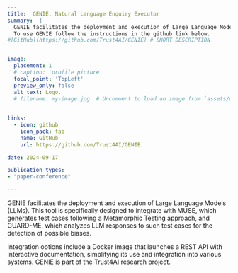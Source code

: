 ```yaml
---
title:  GENIE. Natural Language Enquiry Executor
summary:  |
  GENIE facilitates the deployment and execution of Large Language Models (LLMs). This tool is specifically designed to integrate with MUSE, which generates test cases following a Metamorphic Testing approach, and GUARD-ME, which analyzes LLM responses to such test cases for the detection of possible biases.<br>
  To use GENIE follow the instructions in the github link below. 
#[GitHub](https://github.com/Trust4AI/GENIE) # SHORT DESCRIPTION


image: 
  placement: 1
  # caption: 'profile picture'
  focal_point: 'TopLeft'
  preview_only: false
  alt_text: Logo.
  # filename: my-image.jpg  # Uncomment to load an image from `assets/media/` instead.
  
  
links:
  - icon: github 
    icon_pack: fab
    name: GitHub
    url: https://github.com/Trust4AI/GENIE

date: 2024-09-17

publication_types: 
- "paper-conference"

---
```


GENIE facilitates the deployment and execution of Large Language Models (LLMs). This tool is specifically designed to integrate with MUSE, which generates test cases following a Metamorphic Testing approach, and GUARD-ME, which analyzes LLM responses to such test cases for the detection of possible biases.

Integration options include a Docker image that launches a REST API with interactive documentation, simplifying its use and integration into various systems. GENIE is part of the Trust4AI research project.
